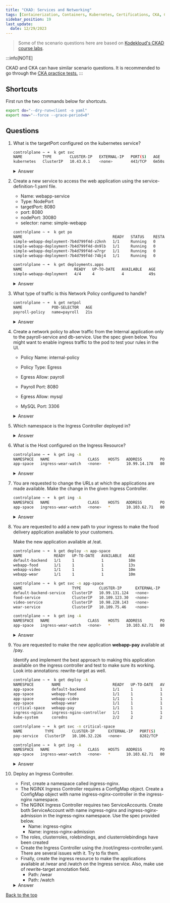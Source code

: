 ```yaml
---
title: "CKAD: Services and Networking"
tags: [Containerization, Containers, Kubernetes, Certifications, CKA, CKAD, CKSS]
sidebar_position: 19
last_update:
  date: 12/29/2023
---
```




> Some of the scenario questions here are based on [Kodekloud's CKAD course labs](https://kodekloud.com/courses/labs-certified-kubernetes-application-developer/?utm_source=udemy&utm_medium=labs&utm_campaign=kubernetes).


:::info[NOTE]

CKAD and CKA can have similar scenario questions. 
It is recommended to go through the [CKA practice tests.](/docs/015-Containerization/050-Exams/001-CKA/002-Practice-Test-CKA.md)
:::


## Shortcuts

First run the two commands below for shortcuts.

```bash
export do="--dry-run=client -o yaml" 
export now="--force --grace-period=0" 
```

## Questions

1. What is the targetPort configured on the kubernetes service?

    ```bash
    controlplane ~ ➜  k get svc
    NAME         TYPE        CLUSTER-IP   EXTERNAL-IP   PORT(S)   AGE
    kubernetes   ClusterIP   10.43.0.1    <none>        443/TCP   6m50s 
    ```

    <details>
      <summary> Answer </summary>
    
    ```bash
    controlplane ~ ➜  k describe svc kubernetes 
    Name:              kubernetes
    Namespace:         default
    Labels:            component=apiserver
                    provider=kubernetes
    Annotations:       <none>
    Selector:          <none>
    Type:              ClusterIP
    IP Family Policy:  SingleStack
    IP Families:       IPv4
    IP:                10.43.0.1
    IPs:               10.43.0.1
    Port:              https  443/TCP
    TargetPort:        6443/TCP
    Endpoints:         192.36.199.3:6443
    Session Affinity:  None
    Events:            <none> 
    ```
    
    </details>
      



2. Create a new service to access the web application using the service-definition-1.yaml file.

    - Name: webapp-service
    - Type: NodePort
    - targetPort: 8080
    - port: 8080
    - nodePort: 30080
    - selector:
        name: simple-webapp

    ```bash
    controlplane ~ ➜  k get po
    NAME                                        READY   STATUS    RESTARTS   AGE
    simple-webapp-deployment-7b4d799f4d-z2knh   1/1     Running   0          45s
    simple-webapp-deployment-7b4d799f4d-dn9lb   1/1     Running   0          45s
    simple-webapp-deployment-7b4d799f4d-w7rgr   1/1     Running   0          45s
    simple-webapp-deployment-7b4d799f4d-74bj4   1/1     Running   0          45s

    controlplane ~ ➜  k get deployments.apps 
    NAME                       READY   UP-TO-DATE   AVAILABLE   AGE
    simple-webapp-deployment   4/4     4            4           49s 
    ```

    <details>
      <summary> Answer </summary>
    
    ```bash
    controlplane ~ ➜  k expose deployment simple-webapp-deployment --name webapp-service --type NodePort --port 8080 --target-port 8080 $do
    apiVersion: v1
    kind: Service
    metadata:
      creationTimestamp: null
      name: webapp-service
    spec:
      ports:
      - port: 8080
        protocol: TCP
        targetPort: 8080
      selector:
        name: simple-webapp
      type: NodePort
    status:
    loadBalancer: {}

    controlplane ~ ➜  k expose deployment simple-webapp-deployment --name webapp-service --type NodePort --port 8080 --target-port 8080 $do > webapp-service.yml 
    ```
    ```yaml
    ## webapp-service.yml
    apiVersion: v1
    kind: Service
      metadata:
      creationTimestamp: null
      name: webapp-service
    spec:
      ports:
      - port: 8080
        protocol: TCP
        targetPort: 8080
        nodePort: 30080
      selector:
        name: simple-webapp
      type: NodePort
    status:
    loadBalancer: {}
    ```
    ```bash
    ontrolplane ~ ➜  k apply -f webapp-service.yml 
    service/webapp-service created

    controlplane ~ ➜  k get svc
    NAME             TYPE        CLUSTER-IP     EXTERNAL-IP   PORT(S)          AGE
    kubernetes       ClusterIP   10.43.0.1      <none>        443/TCP          13m
    webapp-service   NodePort    10.43.68.185   <none>        8080:30080/TCP   3s
    ```
    
    </details>
      


3. What type of traffic is this Network Policy configured to handle?

    ```bash
    controlplane ~ ➜  k get netpol
    NAME             POD-SELECTOR   AGE
    payroll-policy   name=payroll   21s 
    ```

    <details>
      <summary> Answer </summary>
    
    ```bash
    controlplane ~ ➜  k get netpol payroll-policy -o yaml | grep -i policyTypes
        {"apiVersion":"networking.k8s.io/v1","kind":"NetworkPolicy","metadata":{"annotations":{},"name":"payroll-policy","namespace":"default"},"spec":{"ingress":[{"from":[{"podSelector":{"matchLabels":{"name":"internal"}}}],"ports":[{"port":8080,"protocol":"TCP"}]}],"podSelector":{"matchLabels":{"name":"payroll"}},"policyTypes":["Ingress"]}} 
    ```
    
    </details>
      



4. Create a network policy to allow traffic from the Internal application only to the payroll-service and db-service. Use the spec given below. You might want to enable ingress traffic to the pod to test your rules in the UI.

    - Policy Name: internal-policy

    - Policy Type: Egress

    - Egress Allow: payroll

    - Payroll Port: 8080

    - Egress Allow: mysql

    - MySQL Port: 3306

    <details>
      <summary> Answer </summary>
    
    ```bash
    ## internal-policy.yaml
    apiVersion: networking.k8s.io/v1
    kind: NetworkPolicy
    metadata:
      name: internal-policy
      namespace: default
    spec:
      podSelector:
        matchLabels:
        name: internal
      policyTypes:
      - Egress
      - Ingress
      ingress:
        - {}
      egress:
      - to:
        - podSelector:
            matchLabels:
              name: mysql
        ports:
        - protocol: TCP
          port: 3306

      - to:
        - podSelector:
            matchLabels:
              name: payroll
        ports:
        - protocol: TCP
          port: 8080

    - ports:
        - port: 53
          protocol: UDP
        - port: 53
          protocol: TCP 
    ```
    Note: We have also allowed Egress traffic to TCP and UDP port. This has been added to ensure that the internal DNS resolution works from the internal pod. 


    ```bash
    controlplane ~ ➜  k apply -f internal-policy.yaml 
    networkpolicy.networking.k8s.io/internal-policy created

    controlplane ~ ➜  k get networkpolicies.networking.k8s.io 
    NAME              POD-SELECTOR    AGE
    internal-policy   name=internal   3s
    payroll-policy    name=payroll    17m 
    ```
    
    </details>
      



5. Which namespace is the Ingress Controller deployed in?

    <details>
      <summary> Answer </summary>
    
    ```bash
    controlplane ~ ➜  k get all -A | grep -i ingress
    ingress-nginx   pod/ingress-nginx-admission-create-ddtp2        0/1     Completed   0          84s
    ingress-nginx   pod/ingress-nginx-admission-patch-nn4hl         0/1     Completed   0          84s
    ingress-nginx   pod/ingress-nginx-controller-5d48d5445f-zwmd9   1/1     Running     0          85s
    ingress-nginx   service/ingress-nginx-controller             NodePort    10.103.62.71    <none>        80:30080/TCP,443:32103/TCP   85s
    ingress-nginx   service/ingress-nginx-controller-admission   ClusterIP   10.96.188.183   <none>        443/TCP                      85s
    ingress-nginx   deployment.apps/ingress-nginx-controller   1/1     1            1           85s
    ingress-nginx   replicaset.apps/ingress-nginx-controller-5d48d5445f   1         1         1       85s
    ingress-nginx   job.batch/ingress-nginx-admission-create   1/1           10s        85s
    ingress-nginx   job.batch/ingress-nginx-admission-patch    1/1           9s         84s 
    ```
    
    </details>
      

6. What is the Host configured on the Ingress Resource?

    ```bash
    controlplane ~ ➜  k get ing -A
    NAMESPACE   NAME                 CLASS    HOSTS   ADDRESS        PORTS   AGE
    app-space   ingress-wear-watch   <none>   *       10.99.14.178   80      4m20s 
    ```

    <details>
      <summary> Answer </summary>

    All Hosts (*)

    ```bash
    controlplane ~ ➜  k api-resources | grep -i ingress
    ingressclasses                                 networking.k8s.io/v1                   false        IngressClass
    ingresses                         ing          networking.k8s.io/v1                   true         Ingress

    controlplane ~ ➜  k get ing -A
    NAMESPACE   NAME                 CLASS    HOSTS   ADDRESS        PORTS   AGE
    app-space   ingress-wear-watch   <none>   *       10.103.62.71   80      4m12s

    controlplane ~ ➜  k describe -n app-space ingress ingress-wear-watch 
    Name:             ingress-wear-watch
    Labels:           <none>
    Namespace:        app-space
    Address:          10.103.62.71
    Ingress Class:    <none>
    Default backend:  <default>
    Rules:
      Host        Path  Backends
      ----        ----  --------
      *           
                  /wear    wear-service:8080 (10.244.0.4:8080)
                  /watch   video-service:8080 (10.244.0.5:8080)
    Annotations:  nginx.ingress.kubernetes.io/rewrite-target: /
                  nginx.ingress.kubernetes.io/ssl-redirect: false
    Events:
      Type    Reason  Age                    From                      Message
      ----    ------  ----                   ----                      -------
      Normal  Sync    4m29s (x2 over 4m30s)  nginx-ingress-controller  Scheduled for sync 
    ```
    
    </details>
      

7. You are requested to change the URLs at which the applications are made available. Make the change in the given Ingress Controller.

    ```bash
    controlplane ~ ➜  k get ing -A
    NAMESPACE   NAME                 CLASS    HOSTS   ADDRESS        PORTS   AGE
    app-space   ingress-wear-watch   <none>   *       10.103.62.71   80      7m48s 
    ```

    <details>
      <summary> Answer </summary>
    
    ```bash
    controlplane ~ ➜  k edit -n app-space ingress ingress-wear-watch  
    ```
    ```bash
    # Please edit the object below. Lines beginning with a '#' will be ignored,
    # and an empty file will abort the edit. If an error occurs while saving this file will be
    # reopened with the relevant failures.
    #
    apiVersion: networking.k8s.io/v1
    kind: Ingress
    metadata:
      annotations:
        nginx.ingress.kubernetes.io/rewrite-target: /
        nginx.ingress.kubernetes.io/ssl-redirect: "false"
      creationTimestamp: "2023-12-31T04:54:24Z"
      generation: 1
      name: ingress-wear-watch
      namespace: app-space
      resourceVersion: "910"
      uid: 2e334919-c62f-4513-8400-e47ebf0eabf4
    spec:
      rules:
      - http:
          paths:
          - backend:
              service:
                name: wear-service
                port:
                  number: 8080
            path: /wear
            pathType: Prefix
          - backend:
              service:
                name: video-service
                port:
                  number: 8080
            path: /stream
            pathType: Prefix
    status:
      loadBalancer:
        ingress:
        - ip: 10.103.62.71 
    ```
 
    </details>
      


8. You are requested to add a new path to your ingress to make the food delivery application available to your customers.

    Make the new application available at /eat.

    ```bash
    controlplane ~ ➜  k get deploy -n app-space
    NAME              READY   UP-TO-DATE   AVAILABLE   AGE
    default-backend   1/1     1            1           10m
    webapp-food       1/1     1            1           13s
    webapp-video      1/1     1            1           10m
    webapp-wear       1/1     1            1           10m 

    controlplane ~ ➜  k get svc -n app-space 
    NAME                      TYPE        CLUSTER-IP      EXTERNAL-IP   PORT(S)    AGE
    default-backend-service   ClusterIP   10.99.131.124   <none>        80/TCP     14m
    food-service              ClusterIP   10.109.123.30   <none>        8080/TCP   4m5s
    video-service             ClusterIP   10.98.228.143   <none>        8080/TCP   14m
    wear-service              ClusterIP   10.109.75.46    <none>        8080/TCP   14m

    controlplane ~ ➜  k get ing -A
    NAMESPACE   NAME                 CLASS    HOSTS   ADDRESS        PORTS   AGE
    app-space   ingress-wear-watch   <none>   *       10.103.62.71   80      11m    
    ```

    <details>
      <summary> Answer </summary>
    
    ```bash
    controlplane ~ ➜  k edit -n app-space ingress ingress-wear-watch  
    ```
    ```bash
    apiVersion: networking.k8s.io/v1
    kind: Ingress
    metadata:
      annotations:
        nginx.ingress.kubernetes.io/rewrite-target: /
        nginx.ingress.kubernetes.io/ssl-redirect: "false"
      creationTimestamp: "2023-12-31T04:54:24Z"
      generation: 3
      name: ingress-wear-watch
      namespace: app-space
      resourceVersion: "2107"
      uid: 2e334919-c62f-4513-8400-e47ebf0eabf4
    spec:
      rules:
      - http:
          paths:
          - backend:
              service:
                name: wear-service
                port:
                  number: 8080
            path: /wear
            pathType: Prefix
          - backend:
              service:
                name: video-service
                port:
                  number: 8080
            path: /stream
            pathType: Prefix
          - backend:
              service:
                name: food-service
                port:
                  number: 8080
            path: /eat
            pathType: Prefix 
    ```
    
    </details>
      

9. You are requested to make the new application **webapp-pay**  available at /pay.

    Identify and implement the best approach to making this application available on the ingress controller and test to make sure its working. Look into annotations: rewrite-target as well.

    ```bash
    controlplane ~ ➜  k get deploy -A
    NAMESPACE        NAME                       READY   UP-TO-DATE   AVAILABLE   AGE
    app-space        default-backend            1/1     1            1           16m
    app-space        webapp-food                1/1     1            1           7m2s
    app-space        webapp-video               1/1     1            1           16m
    app-space        webapp-wear                1/1     1            1           16m
    critical-space   webapp-pay                 1/1     1            1           102s
    ingress-nginx    ingress-nginx-controller   1/1     1            1           16m
    kube-system      coredns                    2/2     2            2           20m 

    controlplane ~ ➜  k get svc -n critical-space 
    NAME          TYPE        CLUSTER-IP      EXTERNAL-IP   PORT(S)    AGE
    pay-service   ClusterIP   10.106.32.226   <none>        8282/TCP   2m13s

    controlplane ~ ➜  k get ing -A
    NAMESPACE   NAME                 CLASS    HOSTS   ADDRESS        PORTS   AGE
    app-space   ingress-wear-watch   <none>   *       10.103.62.71   80      17m    
    ```

    <details>
      <summary> Answer </summary>

    Do not modify the existing ingress resource. Simply create a new one. 

    ```bash
    ## ingress-pay.yaml
    apiVersion: networking.k8s.io/v1
    kind: Ingress
    metadata:
      name: minimal-ingress
      annotations:
        nginx.ingress.kubernetes.io/rewrite-target: /
    spec:
      ingressClassName: nginx-example
      rules:
      - http:
          paths:
          - path: /testpath
            pathType: Prefix
            backend:
              service:
                name: test
                port:
                  number: 80             
    ```
    ```bash
    controlplane ~ ➜  k apply -f ingress-pay.yaml 
    ingress.networking.k8s.io/pay-ingress created

    controlplane ~ ➜  k get ing -A
    NAMESPACE        NAME                 CLASS    HOSTS   ADDRESS        PORTS   AGE
    app-space        ingress-wear-watch   <none>   *       10.103.62.71   80      25m
    critical-space   pay-ingress          <none>   *                      80      7s  
    ```
    
    </details>
      


10. Deploy an Ingress Controller. 

    - First, create a namespace called ingress-nginx.
    - The NGINX Ingress Controller requires a ConfigMap object. Create a ConfigMap object with name ingress-nginx-controller in the ingress-nginx namespace.
    - The NGINX Ingress Controller requires two ServiceAccounts. Create both ServiceAccount with name ingress-nginx and ingress-nginx-admission in the ingress-nginx namespace. Use the spec provided below.
      - Name: ingress-nginx
      - Name: ingress-nginx-admission
    - The roles, clusterroles, rolebindings, and clusterrolebindings have been created
    - Create the Ingress Controller using the /root/ingress-controller.yaml. There are several issues with it. Try to fix them.
    - Finally, create the ingress resource to make the applications available at /wear and /watch on the Ingress service. Also, make use of rewrite-target annotation field.
      - Path: /wear
      - Path: /watch


    <details>
      <summary> Answer </summary>

    ```bash
    controlplane ~ ➜  export do="--dry-run=client -o yaml"

    controlplane ~ ➜  export now="--force --grace-period=0" 
    ```

    ```bash
    controlplane ~ ➜  k create ns ingress-nginx
    namespace/ingress-nginx created

    controlplane ~ ➜  k get ns
    NAME              STATUS   AGE
    app-space         Active   67s
    default           Active   8m20s
    ingress-nginx     Active   2s
    kube-flannel      Active   8m14s
    kube-node-lease   Active   8m20s
    kube-public       Active   8m20s
    kube-system       Active   8m20s
    
    ```

    Create the ConfigMap.
    ```bash
    controlplane ~ ➜  k create configmap ingress-nginx-controller --namespace ingress-nginx $do
    apiVersion: v1
    kind: ConfigMap
    metadata:
      creationTimestamp: null
      name: ingress-nginx-controller
      namespace: ingress-nginx 

    controlplane ~ ➜  k create configmap ingress-nginx-controller --namespace ingress-nginx $do > cm-ingress-nginx-controller.yml

    controlplane ~ ➜  k create configmap ingress-nginx-controller --namespace ingress-nginx
    configmap/ingress-nginx-controller created

    controlplane ~ ➜  k get cm -n ingress-nginx 
    NAME                       DATA   AGE
    ingress-nginx-controller   0      53s
    kube-root-ca.crt           1      3m18s
    ```

    Next, create the service accounts. 

    ```bash
    controlplane ~ ➜  k create sa ingress-nginx-admission --namespace ingress-nginx $do
    apiVersion: v1
    kind: ServiceAccount
    metadata:
      creationTimestamp: null
      name: ingress-nginx-admission
      namespace: ingress-nginx

    controlplane ~ ➜  k create sa ingress-nginx-admission --namespace ingress-nginx $do > sa-ingress-nginx-admission.yml

    controlplane ~ ➜  k create sa ingress-nginx --namespace ingress-nginx
    serviceaccount/ingress-nginx created

    controlplane ~ ➜  k create sa ingress-nginx-admission --namespace ingress-nginx
    serviceaccount/ingress-nginx-admission created

    controlplane ~ ➜  k get sa -n ingress-nginx 
    NAME                      SECRETS   AGE
    default                   0         8m53s
    ingress-nginx             0         67s
    ingress-nginx-admission   0         14s
    ```

    Fix the ingress-controller.yaml and apply afterwards.

    ```yaml
    ## ingress-controller.yaml
    apiVersion: apps/v1
    kind: Deployment
    metadata:
      labels:
        app.kubernetes.io/component: controller
        app.kubernetes.io/instance: ingress-nginx
        app.kubernetes.io/managed-by: Helm
        app.kubernetes.io/name: ingress-nginx
        app.kubernetes.io/part-of: ingress-nginx
        app.kubernetes.io/version: 1.1.2
        helm.sh/chart: ingress-nginx-4.0.18
      name: ingress-nginx-controller
      namespace: ingress-nginx
    spec:
      minReadySeconds: 0
      revisionHistoryLimit: 10
      selector:
        matchLabels:
          app.kubernetes.io/component: controller
          app.kubernetes.io/instance: ingress-nginx
          app.kubernetes.io/name: ingress-nginx
      template:
        metadata:
          labels:
            app.kubernetes.io/component: controller
            app.kubernetes.io/instance: ingress-nginx
            app.kubernetes.io/name: ingress-nginx
        spec:
          containers:
          - args:
            - /nginx-ingress-controller
            - --publish-service=$(POD_NAMESPACE)/ingress-nginx-controller
            - --election-id=ingress-controller-leader
            - --watch-ingress-without-class=true
            - --default-backend-service=app-space/default-http-backend
            - --controller-class=k8s.io/ingress-nginx
            - --ingress-class=nginx
            - --configmap=$(POD_NAMESPACE)/ingress-nginx-controller
            - --validating-webhook=:8443
            - --validating-webhook-certificate=/usr/local/certificates/cert
            - --validating-webhook-key=/usr/local/certificates/key
            env:
            - name: POD_NAME
              valueFrom:
                fieldRef:
                  fieldPath: metadata.name
            - name: POD_NAMESPACE
              valueFrom:
                fieldRef:
                  fieldPath: metadata.namespace
            - name: LD_PRELOAD
              value: /usr/local/lib/libmimalloc.so
            image: registry.k8s.io/ingress-nginx/controller:v1.1.2@sha256:28b11ce69e57843de44e3db6413e98d09de0f6688e33d4bd384002a44f78405c
            imagePullPolicy: IfNotPresent
            lifecycle:
              preStop:
                exec:
                  command:
                  - /wait-shutdown
            livenessProbe:
              failureThreshold: 5
              httpGet:
                path: /healthz
                port: 10254
                scheme: HTTP
              initialDelaySeconds: 10
              periodSeconds: 10
              successThreshold: 1
              timeoutSeconds: 1
            name: controller
            ports:
            - name: http
              containerPort: 80
              protocol: TCP
            - containerPort: 443
              name: https
              protocol: TCP
            - containerPort: 8443
              name: webhook
              protocol: TCP
            readinessProbe:
              failureThreshold: 3
              httpGet:
                path: /healthz
                port: 10254
                scheme: HTTP
              initialDelaySeconds: 10
              periodSeconds: 10
              successThreshold: 1
              timeoutSeconds: 1
            resources:
              requests:
                cpu: 100m
                memory: 90Mi
            securityContext:
              allowPrivilegeEscalation: true
              capabilities:
                add:
                - NET_BIND_SERVICE
                drop:
                - ALL
              runAsUser: 101
            volumeMounts:
            - mountPath: /usr/local/certificates/
              name: webhook-cert
              readOnly: true
          dnsPolicy: ClusterFirst
          nodeSelector:
            kubernetes.io/os: linux
          serviceAccountName: ingress-nginx
          terminationGracePeriodSeconds: 300
          volumes:
          - name: webhook-cert
            secret:
              secretName: ingress-nginx-admission

    ---
    apiVersion: v1
    kind: Service
    metadata:
      creationTimestamp: null
      labels:
        app.kubernetes.io/component: controller
        app.kubernetes.io/instance: ingress-nginx
        app.kubernetes.io/managed-by: Helm
        app.kubernetes.io/name: ingress-nginx
        app.kubernetes.io/part-of: ingress-nginx
        app.kubernetes.io/version: 1.1.2
        helm.sh/chart: ingress-nginx-4.0.18
      name: ingress-nginx-controller
      namespace: ingress-nginx
    spec:
      ports:
      - port: 80
        protocol: TCP
        targetPort: 80
        nodePort: 30080
      selector:
        app.kubernetes.io/component: controller
        app.kubernetes.io/instance: ingress-nginx
        app.kubernetes.io/name: ingress-nginx
      type: NodePort 
    ```
    ```bash
    controlplane ~ ➜  k get -n ingress-nginx po
    NAME                                       READY   STATUS      RESTARTS   AGE
    ingress-nginx-admission-create-wtzf6       0/1     Completed   0          7m32s
    ingress-nginx-controller-cc9f46d74-fmc65   0/1     Running     0          13s

    controlplane ~ ➜  k get -n ingress-nginx svc
    NAME                                 TYPE        CLUSTER-IP       EXTERNAL-IP   PORT(S)        AGE
    ingress-nginx-controller             NodePort    10.104.168.175   <none>        80:30080/TCP   18s
    ingress-nginx-controller-admission   ClusterIP   10.105.49.126    <none>        443/TCP        7m37s 
    ```

    Next, create the ingress resource. 
    But first, get the services in the app-space namespace.

    ```bash
    controlplane ~ ➜  k get svc -n app-space
    NAME                   TYPE        CLUSTER-IP      EXTERNAL-IP   PORT(S)    AGE
    default-http-backend   ClusterIP   10.104.25.24    <none>        80/TCP     29m
    video-service          ClusterIP   10.97.188.119   <none>        8080/TCP   29m
    wear-service           ClusterIP   10.98.183.145   <none>        8080/TCP   29m 
    ```

    ```yaml
    ## ingress-resource.yaml 
    apiVersion: networking.k8s.io/v1
    kind: Ingress
    metadata:
      name: app-ingress
      namespace: app-space
      annotations:
        nginx.ingress.kubernetes.io/rewrite-target: /
    spec:
      ingressClassName: nginx-example
      rules:
      - http:
          paths:
          - path: /wear
            pathType: Prefix
            backend:
              service:
                name: wear-service
                port:
                  number: 8080
          - path: /watch
            pathType: Prefix
            backend:
              service:
                name: video-service
                port:
                  number: 8080
    ```
    ```bash
    controlplane ~ ➜  k apply -f ingress-resource.yaml 
    ingress.networking.k8s.io/app-ingress created

    controlplane ~ ➜  k get ing -n app-space
    NAME          CLASS           HOSTS   ADDRESS   PORTS   AGE
    app-ingress   nginx-example   *                 80      12s 
    ```
    </details>
      




[Back to the top](#practice-test-ckad)    


